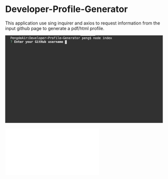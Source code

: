 # Developer-Profile-Generator

This application use sing inquirer and axios to request information from the input github page to generate a pdf/html profile.


![alt text](./sample.gif)


![alt pdf](./WhitePeachTea.pdf)